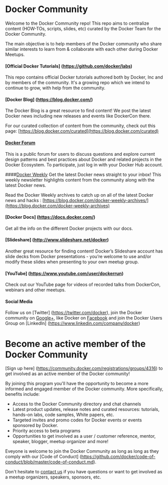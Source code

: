 # Docker Community

Welcome to the Docker Community repo! This repo aims to centralize content (HOW-TOs, scripts, slides, etc) curated by the Docker Team for the Docker Community. 

The main objective is to help members of the Docker community who share similar interests to learn from & collaborate with each other during Docker Meetups. 

#### [Official Docker Tutorials] (https://github.com/docker/labs)
This repo contains official Docker tutorials authored both by Docker, Inc and by members of the community. It's a growing repo which we intend to continue to grow, with help from the community.

#### [Docker Blog] (https://blog.docker.com/)
The Docker Blog is a great resource to find content! We post the latest Docker news including new releases and events like DockerCon there.

For our curated collection of content from the community, check out this page: [https://blog.docker.com/curated](https://blog.docker.com/curated)

#### [Docker Forum](https://forums.docker.com/)

This is a public forum for users to discuss questions and explore current design patterns and best practices about Docker and related projects in the Docker Ecosystem. To participate, just log in with your Docker Hub account. 

####[Docker Weekly](https://www.docker.com/newsletter-subscription)
Get the latest Docker news straight to your inbox! This weekly newsletter highlights content from the community along with the latest Docker news.

Read the Docker Weekly archives to catch up on all of the latest Docker news and hacks : [https://blog.docker.com/docker-weekly-archives/](https://blog.docker.com/docker-weekly-archives)

#### [Docker Docs] (https://docs.docker.com/)
Get all the info on the different Docker projects with our docs.

#### [Slideshare] (http://www.slideshare.net/docker)
Another great resource for finding content! Docker’s Slideshare account has slide decks from Docker presentations - you’re welcome to use and/or modify these slides when presenting to your own meetup group.

#### [YouTube] (https://www.youtube.com/user/dockerrun)
Check out our YouTube page for videos of recorded talks from DockerCon, webinars and other meetups.

#### Social Media
Follow us on [Twitter] (https://twitter.com/docker), join the Docker community on [Google+](https://plus.google.com/u/0/communities/108146856671494713993), like Docker on [Facebook](https://www.facebook.com/docker.run) and join the Docker Users Group on [LinkedIn] (https://www.linkedin.com/company/docker) 

# Become an active member of the Docker Community

[Sign up here] (https://community.docker.com/registrations/groups/4316) to get involved as an active member of the Docker community!

By joining this program you'll have the opportunity to become a more informed and engaged member of the Docker community. More specifically, benefits include:
- Access to the Docker Community directory and chat channels
- Latest product updates, release notes and curated resources: tutorials, hands-on labs, code samples, White papers, etc.
- Targeted invites and promo codes for Docker events or events sponsored by Docker. 
- Priority access to beta programs
- Opportunities to get involved as a user / customer reference, mentor, speaker, blogger, meetup organizer and more!

Eveyone is welcome to join the Docker Community as long as long as they comply with our [Code of Conduct] (https://github.com/docker/code-of-conduct/blob/master/code-of-conduct.md).

Don't hesitate to [contact us](mailto:meetups@docker.com) if you have questions or want to get involved as a meetup organizers, speakers, sponsors, etc.


